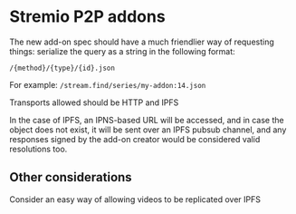 # Stremio P2P addons

The new add-on spec should have a much friendlier way of requesting things: serialize the query as a string in the following format:

```
/{method}/{type}/{id}.json
```

For example: ```/stream.find/series/my-addon:14.json```

Transports allowed should be HTTP and IPFS

In the case of IPFS, an IPNS-based URL will be accessed, and in case the object does not exist, it will be sent over an IPFS pubsub channel, and any responses signed by the add-on creator would be considered valid resolutions too.


## Other considerations

Consider an easy way of allowing videos to be replicated over IPFS
